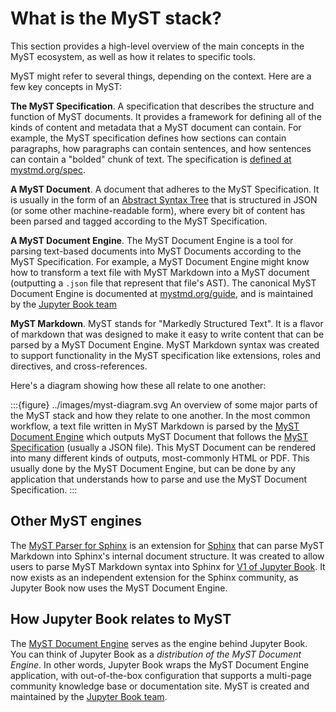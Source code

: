 # What is the MyST stack?

This section provides a high-level overview of the main concepts in the MyST ecosystem, as well as how it relates to specific tools.

MyST might refer to several things, depending on the context.
Here are a few key concepts in MyST:

**The MyST Specification**. A specification that describes the structure and function of MyST documents. It provides a framework for defining all of the kinds of content and metadata that a MyST document can contain. For example, the MyST specification defines how sections can contain paragraphs, how paragraphs can contain sentences, and how sentences can contain a "bolded" chunk of text. The specification is [defined at mystmd.org/spec](https://mystmd.org/spec).

**A MyST Document**. A document that adheres to the MyST Specification. It is usually in the form of an [Abstract Syntax Tree](https://en.wikipedia.org/wiki/Abstract_syntax_tree) that is structured in JSON (or some other machine-readable form), where every bit of content has been parsed and tagged according to the MyST Specification.

**A MyST Document Engine**. The MyST Document Engine is a tool for parsing text-based documents into MyST Documents according to the MyST Specification. For example, a MyST Document Engine might know how to transform a text file with MyST Markdown into a MyST document (outputting a `.json` file that represent that file's AST). The canonical MyST Document Engine is documented at [mystmd.org/guide](https://mystmd.org/guide), and is maintained by the [Jupyter Book team](https://compass.jupyterbook.org)

**MyST Markdown**. MyST stands for "Markedly Structured Text". It is a flavor of markdown that was designed to make it easy to write content that can be parsed by a MyST Document Engine. MyST Markdown syntax was created to support functionality in the MyST specification like extensions, roles and directives, and cross-references.

Here's a diagram showing how these all relate to one another:

:::{figure} ../images/myst-diagram.svg
An overview of some major parts of the MyST stack and how they relate to one another.
In the most common workflow, a text file written in MyST Markdown is parsed by the [MyST Document Engine](https://mystmd.org/guide) which outputs MyST Document that follows the [MyST Specification](https://mystmd.org/spec) (usually a JSON file). This MyST Document can be rendered into many different kinds of outputs, most-commonly HTML or PDF. This usually done by the MyST Document Engine, but can be done by any application that understands how to parse and use the MyST Document Specification.
:::

## Other MyST engines

The [MyST Parser for Sphinx](https://myst-parser.readthedocs.io) is an extension for [Sphinx](https://sphinx-doc.org) that can parse MyST Markdown into Sphinx's internal document structure. It was created to allow users to parse MyST Markdown syntax into Sphinx for [V1 of Jupyter Book](https://jupyterbook.org). It now exists as an independent extension for the Sphinx community, as Jupyter Book now uses the MyST Document Engine.

## How Jupyter Book relates to MyST

The [MyST Document Engine](https://mystmd.org/guide) serves as the engine behind Jupyter Book. You can think of Jupyter Book as a _distribution of the MyST Document Engine_. In other words, Jupyter Book wraps the MyST Document Engine application, with out-of-the-box configuration that supports a multi-page community knowledge base or documentation site. MyST is created and maintained by the [Jupyter Book team](https://compass.jupyterbook.org). 
